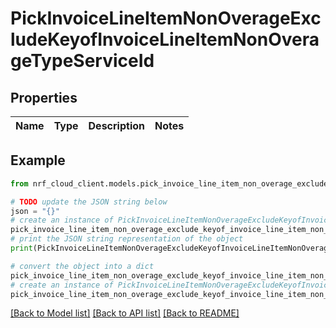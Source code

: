 # PickInvoiceLineItemNonOverageExcludeKeyofInvoiceLineItemNonOverageTypeServiceId


## Properties

Name | Type | Description | Notes
------------ | ------------- | ------------- | -------------

## Example

```python
from nrf_cloud_client.models.pick_invoice_line_item_non_overage_exclude_keyof_invoice_line_item_non_overage_type_service_id import PickInvoiceLineItemNonOverageExcludeKeyofInvoiceLineItemNonOverageTypeServiceId

# TODO update the JSON string below
json = "{}"
# create an instance of PickInvoiceLineItemNonOverageExcludeKeyofInvoiceLineItemNonOverageTypeServiceId from a JSON string
pick_invoice_line_item_non_overage_exclude_keyof_invoice_line_item_non_overage_type_service_id_instance = PickInvoiceLineItemNonOverageExcludeKeyofInvoiceLineItemNonOverageTypeServiceId.from_json(json)
# print the JSON string representation of the object
print(PickInvoiceLineItemNonOverageExcludeKeyofInvoiceLineItemNonOverageTypeServiceId.to_json())

# convert the object into a dict
pick_invoice_line_item_non_overage_exclude_keyof_invoice_line_item_non_overage_type_service_id_dict = pick_invoice_line_item_non_overage_exclude_keyof_invoice_line_item_non_overage_type_service_id_instance.to_dict()
# create an instance of PickInvoiceLineItemNonOverageExcludeKeyofInvoiceLineItemNonOverageTypeServiceId from a dict
pick_invoice_line_item_non_overage_exclude_keyof_invoice_line_item_non_overage_type_service_id_from_dict = PickInvoiceLineItemNonOverageExcludeKeyofInvoiceLineItemNonOverageTypeServiceId.from_dict(pick_invoice_line_item_non_overage_exclude_keyof_invoice_line_item_non_overage_type_service_id_dict)
```
[[Back to Model list]](../README.md#documentation-for-models) [[Back to API list]](../README.md#documentation-for-api-endpoints) [[Back to README]](../README.md)


